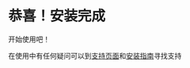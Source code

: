 # 恭喜！安装完成

开始使用吧！

在使用中有任何疑问可以到[支持页面](https://winwin_2011.gitee.io/winwin-hexo-editor/support)和[安装指南](https://winwin_2011.gitee.io/winwin-hexo-editor/guide/)寻找支持
